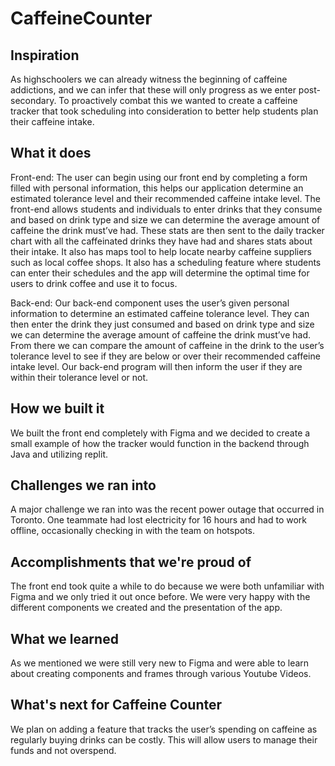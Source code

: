 # CaffeineCounter
## Inspiration
As highschoolers we can already witness the beginning of caffeine addictions, and we can infer that these will only progress as we enter post-secondary. To proactively combat this we wanted to create a caffeine tracker that took scheduling into consideration to better help students plan their caffeine intake.

## What it does
Front-end:
The user can begin using our front end by completing a form filled with personal information, this helps our application determine an estimated tolerance level and their recommended caffeine intake level. The front-end allows students and individuals to enter drinks that they consume and based on drink type and size we can determine the average amount of caffeine the drink must’ve had. These stats are then sent to the daily tracker chart with all the caffeinated drinks they have had and shares stats about their intake. It also has maps tool to help locate nearby caffeine suppliers such as local coffee shops. It also has a scheduling feature where students can enter their schedules and the app will determine the optimal time for users to drink coffee and use it to focus.

Back-end: 
Our back-end component uses the user’s given personal information to determine an estimated caffeine tolerance level. They can then enter the drink they just consumed and based on drink type and size we can determine the average amount of caffeine the drink must’ve had. From there we can compare the amount of caffeine in the drink to the user’s tolerance level to see if they are below or over their recommended caffeine intake level. Our back-end program will then inform the user if they are within their tolerance level or not. 

## How we built it
We built the front end completely with Figma and we decided to create a small example of how the tracker would function in the backend through Java and utilizing replit.

## Challenges we ran into
A major challenge we ran into was the recent power outage that occurred in Toronto. One teammate had lost electricity for 16 hours and had to work offline, occasionally checking in with the team on hotspots. 

## Accomplishments that we're proud of
The front end took quite a while to do because we were both unfamiliar with Figma and we only tried it out once before. We were very happy with the different components we created and the presentation of the app.

## What we learned
As we mentioned we were still very new to Figma and were able to learn about creating components and frames through various Youtube Videos.

## What's next for Caffeine Counter
We plan on adding a feature that tracks the user’s spending on caffeine as regularly buying drinks can be costly. This will allow users to manage their funds and not overspend.
